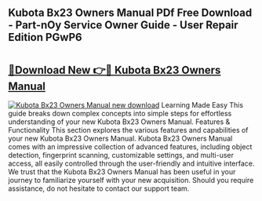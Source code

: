 ## Kubota Bx23 Owners Manual PDf Free Download - Part-nOy Service Owner Guide - User Repair Edition PGwP6

# <h2><a href="http://bc87802.oget.top/?id=Kubota+Bx23+Owners+Manual">🔗Download New 👉🔴 Kubota Bx23 Owners Manual</a></h2>

[![Kubota Bx23 Owners Manual new download](https://i.imgur.com/5g1atiW.png)](http://bc87802.oget.top/?id=Kubota+Bx23+Owners+Manual)
Learning Made Easy This guide breaks down complex concepts into simple steps for effortless understanding of your new Kubota Bx23 Owners Manual. Features & Functionality This section explores the various features and capabilities of your new Kubota Bx23 Owners Manual. Kubota Bx23 Owners Manual comes with an impressive collection of advanced features, including object detection, fingerprint scanning, customizable settings, and multi-user access, all easily controlled through the user-friendly and intuitive interface. We trust that the Kubota Bx23 Owners Manual has been useful in your journey to familiarize yourself with your new acquisition. Should you require assistance, do not hesitate to contact our support team.
